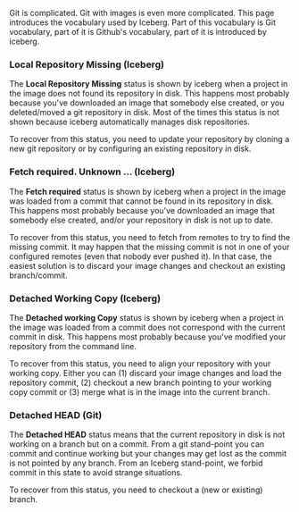 Git is complicated. Git with images is even more complicated.
This page introduces the vocabulary used by Iceberg. Part of this vocabulary is Git vocabulary, part of it is Github's vocabulary, part of it is introduced by iceberg.

### Local Repository Missing (Iceberg)
The **Local Repository Missing** status is shown by iceberg when a project in the image does not found its repository in disk. This happens most probably because you've downloaded an image that somebody else created, or you deleted/moved a git repository in disk. Most of the times this status is not shown because iceberg automatically manages disk repositories.

To recover from this status, you need to update your repository by cloning a new git repository or by configuring an existing repository in disk.

### Fetch required. Unknown ... (Iceberg)
The **Fetch required** status is shown by iceberg when a project in the image was loaded from a commit that cannot be found in its repository in disk. This happens most probably because you've downloaded an image that somebody else created, and/or your repository in disk is not up to date.

To recover from this status, you need to fetch from remotes to try to find the missing commit. It may happen that the missing commit is not in one of your configured remotes (even that nobody ever pushed it). In that case, the easiest solution is to discard your image changes and checkout an existing branch/commit.

### Detached Working Copy (Iceberg)
The **Detached working Copy** status is shown by iceberg when a project in the image was loaded from a commit does not correspond with the current commit in disk. This happens most probably because you've modified your repository from the command line.

To recover from this status, you need to align your repository with your working copy. Either you can (1) discard your image changes and load the repository commit, (2) checkout a new branch pointing to your working copy commit or (3) merge what is in the image into the current branch.

### Detached HEAD (Git)
The **Detached HEAD** status means that the current repository in disk is not working on a branch but on a commit. From a git stand-point you can commit and continue working but your changes may get lost as the commit is not pointed by any branch. From an Iceberg stand-point, we forbid commit in this state to avoid strange situations.

To recover from this status, you need to checkout a (new or existing) branch.